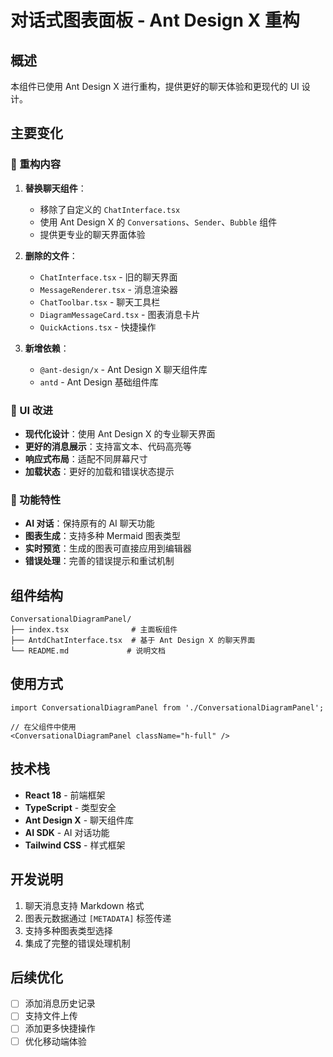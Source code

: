 # 对话式图表面板 - Ant Design X 重构

## 概述

本组件已使用 Ant Design X 进行重构，提供更好的聊天体验和更现代的 UI 设计。

## 主要变化

### 🔄 重构内容

1. **替换聊天组件**：
   - 移除了自定义的 `ChatInterface.tsx`
   - 使用 Ant Design X 的 `Conversations`、`Sender`、`Bubble` 组件
   - 提供更专业的聊天界面体验

2. **删除的文件**：
   - `ChatInterface.tsx` - 旧的聊天界面
   - `MessageRenderer.tsx` - 消息渲染器
   - `ChatToolbar.tsx` - 聊天工具栏
   - `DiagramMessageCard.tsx` - 图表消息卡片
   - `QuickActions.tsx` - 快捷操作

3. **新增依赖**：
   - `@ant-design/x` - Ant Design X 聊天组件库
   - `antd` - Ant Design 基础组件库

### 🎨 UI 改进

- **现代化设计**：使用 Ant Design X 的专业聊天界面
- **更好的消息展示**：支持富文本、代码高亮等
- **响应式布局**：适配不同屏幕尺寸
- **加载状态**：更好的加载和错误状态提示

### 🚀 功能特性

- **AI 对话**：保持原有的 AI 聊天功能
- **图表生成**：支持多种 Mermaid 图表类型
- **实时预览**：生成的图表可直接应用到编辑器
- **错误处理**：完善的错误提示和重试机制

## 组件结构

```
ConversationalDiagramPanel/
├── index.tsx              # 主面板组件
├── AntdChatInterface.tsx  # 基于 Ant Design X 的聊天界面
└── README.md             # 说明文档
```

## 使用方式

```tsx
import ConversationalDiagramPanel from './ConversationalDiagramPanel';

// 在父组件中使用
<ConversationalDiagramPanel className="h-full" />
```

## 技术栈

- **React 18** - 前端框架
- **TypeScript** - 类型安全
- **Ant Design X** - 聊天组件库
- **AI SDK** - AI 对话功能
- **Tailwind CSS** - 样式框架

## 开发说明

1. 聊天消息支持 Markdown 格式
2. 图表元数据通过 `[METADATA]` 标签传递
3. 支持多种图表类型选择
4. 集成了完整的错误处理机制

## 后续优化

- [ ] 添加消息历史记录
- [ ] 支持文件上传
- [ ] 添加更多快捷操作
- [ ] 优化移动端体验